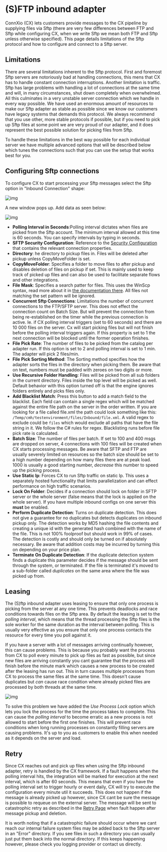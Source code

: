 # (S)FTP inbound adapter

ConnXio (CX) lets customers provide messages to the CX pipeline by supplying files via Sftp (there are very few differences between FTP and Sftp while configuring CX, when we write Sftp we mean both FTP and Sftp unless otherwise specified). This page details limitations of the Sftp protocol and how to configure and connect to a Sftp server.

## Limitations

There are several limitations inherent to the Sftp protocol. First and foremost Sftp servers are notoriously bad at handling connections, this mens that CX has to handle constant connection interruptions. Another limitation is traffic. Sftp has large problems with handling a lot of connections at the same time and will, in many circumstances, shut down completely when overwhelmed. All this culminates in a very unstable server connection which we handle in every way possible. We have used an enormous amount of resources to make our Sftp adapter as stable as possible since we know our customers have legacy systems that demands this protocol. We always recommend that you use other, more stable protocols if possible, but if you need to pick up Sftp files at some point we are very proud of our adapter, and it does represent the best possible solution for picking files from Sftp.

To handle these limitations in the best way possible for each individual server we have multiple advanced options that will be described below which tunes the connections such that you can use the setup that works best for you.

## Configuring Sftp connections

To configure CX to start processing your Sftp messages select the Sftp option in "Inbound Connection" shape:

![img](https://cmhpictsa.blob.core.windows.net/pictures/Azure%20storage%20menu.png?sv=2020-04-08&st=2021-10-27T11%3A56%3A53Z&se=2040-10-28T12%3A56%3A00Z&sr=b&sp=r&sig=S%2FltUS0elTLePVt5Aq536uNkr7Pa9XcY8ovTFJLUhmc%3D)

A new window pops up. Add data as seen below:

![img](https://cmhpictsa.blob.core.windows.net/pictures/Sftp%20inbound%20config.png?sv=2020-08-04&st=2022-01-11T07%3A08%3A09Z&se=2040-01-12T07%3A08%3A00Z&sr=b&sp=r&sig=Fp9pIOvsynojbPl%2FsLmRs42Bm3WjUg3TmGDcRnBCJso%3D)

- **Polling Interval in Seconds**:Polling interval dictates when files are picked from the Sftp account. The minimum interval allowed at this time is 60 seconds. You can specify intervals by typing in seconds.
- **SFTP Security Configuration**: Reference to the [Security Configuration](/Security/Security-Configurations) that contains the relevant connection properties.
- **Directory**: he directory to pickup files in. Files will be deleted after pickup unless CopyMoveFolder is set.
- **CopyMoveFolder**: Specifies a folder to move files to after pickup and disables deletion of files on pickup if set. This is mainly used to keep track of picked up files and can also be used to facilitate separate flows and other integrations.
- **File Mask**: Specifies a search patter for files. This uses the WinScp syntax, read more about it in [the documentation there](https://winscp.net/eng/docs/file_mask). All files not matching the set pattern will be ignored.
- **Concurrent Sftp Connections**: Limitations the number of concurrent connections to the FTP/SFTP server. This does not effect the connection count on Batch Size. But will prevent the connection from being re-established on the timer while the previous connection is active. Ie. if CX polling interval triggers (set to 60 seconds) and there are 10 000 files on the server. Cx will start picking files but will not finish before the polling interval triggers again. If this property is set to 1 the next connection will be blocked until the former operation finishes.
- **File Pick Rate**: The number of files to be picked from the catalog per adapter run. If this option is set to 2 and polling interval is set to 1 min. The adapter will pick 2 files/min.
- **File Pick Sorting Method**: The Sorting method specifies how the adapter sorts the files in the directory when picking them. Be aware that on text, numbers must be padded with zeroes on two digits or more.
- **Use Recursive Folder Handling**: Files will be picked from all sub folders in the current directory. Files inside the top level will be picked as well. Default behavior with this option turned off is that the engine ignores folders entirely and picks files only.
- **Add Blacklist Match**: Press this button to add a match field to the blacklist. Each field can contain a single regex which will be matched against the entire file path on the server in the order written. If you are looking for a file called file.xml the path could look something like this: `/Temp/cmh/testenvironment/files/Inbound/file.xml`. A valid regex to exclude could be `files` which would exclude all paths that have the file string in it. We follow the C# rules for regex. Blacklisting runs before file pick rate is calculated.
- **Batch Size**: The number of files per batch. If set to 100 and 400 msgs are dropped on server, 4 connections with 100 files will be created when CX starts processing messages. Be aware that SFTP and FTP are usually severely limited on resources so the batch size should be set to a high number depending on how many files there are at peak load. 1000 is usually a good starting number, *decrease* this number to speed up the picking process.
- **Use Static Ip**: Forces CX to run Sftp traffic on static Ip. This uses a separately hosted functionality that limits parallelization and can effect performance on high traffic scenarios.
- **Lock On Folder**: Decides if a connection should lock on folder in SFTP server or the whole server (false means that the lock is applied on the whole server). If you have multiple inbound configs on one server this **must** be enabled.
- **Perform Duplicate Detection**: Turns on duplicate detection. This does not give a guarantee for no duplicates but detects duplicates on inbound pickup only. The detection works by MD5 hashing the file contents and creating a unique id with the generated hash combined with the name of the file. This is not 100% foolproof but should work in 99% of cases. The detection is costly and should only be turned on if absolutely necessary. Be aware that addition costs may be incurred by turning this on depending on your price plan.
- **Terminate On Duplicate Detection**: If the duplicate detection system finds a duplicate this parameter decides if the message should be sent through the system, or terminated. If the file is terminated it's moved to a sub-folder called *duplicates* on the same area where the file was picked up from.

## Leasing

The (S)ftp inbound adapter uses leasing to ensure that only one process is picking from the server at any one time. This prevents deadlocks and race conditions towards files on the Sftp area. By default the leasing is set to the *polling interval*, which means that the thread processing the Sftp files is the sole worker for the same duration as the interval between polling. This is usually very effective as you ensure that only one process contacts the resource for every time you poll against it.

If you have a server with a lot of messages arriving continually however, this can cause problems. This is because you probably want the process from CX to poll every minute to pick up files as fast as possible, but since new files are arriving constantly you cant guarantee that the process will finish before the minute mark which causes a new process to be created after the leasing has run out. This in turn causes multiple processes from CX to process the same files at the same time. This doesn't cause duplicates but *can* cause race condition where already picked files are processed by both threads at the same time.

![img](https://cmhpictsa.blob.core.windows.net/pictures/Sftp%20inbound%20process%20lock.png?sv=2021-04-10&st=2022-12-01T07%3A54%3A23Z&se=2040-12-02T07%3A54%3A00Z&sr=b&sp=r&sig=YBfEB8vwE2PXr1tA0T%2BoE7sA8Z6swBtKJjVeLfL7PAE%3D)

To solve this problem we have added the *Use Process Lock* option which lets you lock the process for the time the process takes to complete. This can cause the *polling interval* to become erratic as a new process is not allowed to start before the first one finishes. This will prevent race conditions when long running processes on constantly filling servers are causing problems. It's up to you as customers to enable this when needed as it depends on the server and load.

## Retry

Since CX reaches out and pick up files when using the Sftp inbound adapter, retry is handled by the CX framework. If a fault happens when the polling interval hits, the integration will be marked for execution at the next interval, which is after 60 seconds. This means that even if you have the polling interval set to trigger hourly or event daily, CX will try to execute the configuration every minute util it succeeds. This does not happen if the message is already picked up however, since CX cant be sure the message is possible to requeue on the external server. The message will be sent to catastrophic retry as described in the [Retry Page](/Retry) when fault happen after message pickup and deletion.

It is worth noting that if a catastrophic failure should occur where we cant reach our internal failure system files may be added back to the Sftp server in an "Error" directory. If you see files in such a directory you can usually just put them back into the normal directory. If this keeps happening however, please check you logging provider or contact us directly.
